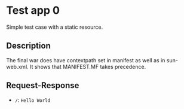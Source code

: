 # Test app 0

Simple test case with a static resource.

## Description

The final war does have contextpath set in manifest as well as in sun-web.xml. 
It shows that MANIFEST.MF takes precedence.

## Request-Response

- `/`: `Hello World`

